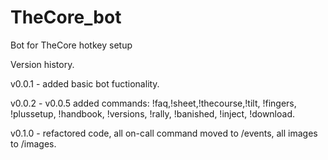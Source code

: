 # TheCore_bot
Bot for TheCore hotkey setup

Version history.

v0.0.1 - added basic bot fuctionality.

v0.0.2 - v0.0.5 added commands: !faq,!sheet,!thecourse,!tilt, !fingers, !plussetup, !handbook, !versions, !rally, !banished, !inject, !download.

v0.1.0 - refactored code, all on-call command moved to /events, all images to /images.
